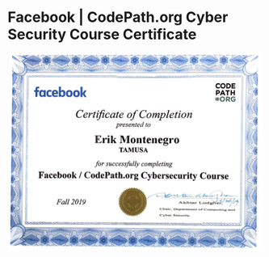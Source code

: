 # Facebook | CodePath.org Cyber Security Course Certificate

![img](https://github.com/ErikMontenegro11/Codepath_Certificate/blob/master/certificate.png)

